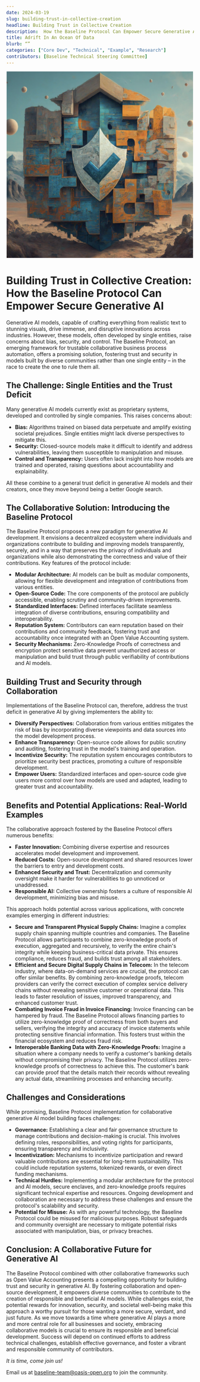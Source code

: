 ```yaml
---
date: 2024-03-19
slug: building-trust-in-collective-creation
headline: Building Trust in Collective Creation
description:  How the Baseline Protocol Can Empower Secure Generative AI
title: Adrift In An Ocean Of Data
blurb: “”
categories: ["Core Dev", "Technical", "Example", "Research"]
contributors: [Baseline Technical Steering Committee]
---
```


![Collective Creation](images/building-trust-in-collective-creation.png)

# Building Trust in Collective Creation: How the Baseline Protocol Can Empower Secure Generative AI

Generative AI models, capable of crafting everything from realistic text to stunning visuals, drive immense, and disruptive innovations across industries. However, these models, often developed by single entities, raise concerns about bias, security, and control. The Baseline Protocol, an emerging framework for trustable collaborative business process automation, offers a promising solution, fostering trust and security in models built by diverse communities rather than one single entity – in the race to create the one to rule them all.

## The Challenge: Single Entities and the Trust Deficit

Many generative AI models currently exist as proprietary systems, developed and controlled by single companies. This raises concerns about:

- **Bias:** Algorithms trained on biased data perpetuate and amplify existing societal prejudices. Single entities might lack diverse perspectives to mitigate this.
- **Security:** Closed-source models make it difficult to identify and address vulnerabilities, leaving them susceptible to manipulation and misuse.
- **Control and Transparency:** Users often lack insight into how models are trained and operated, raising questions about accountability and explainability.

All these combine to a general trust deficit in generative AI models and their creators, once they move beyond being a better Google search.

## The Collaborative Solution: Introducing the Baseline Protocol

The Baseline Protocol proposes a new paradigm for generative AI development. It envisions a decentralized ecosystem where individuals and organizations contribute to building and improving models transparently, securely, and in a way that preserves the privacy of individuals and organizations while also demonstrating the correctness and value of their contributions. Key features of the protocol include:

- **Modular Architecture:** AI models can be built as modular components, allowing for flexible development and integration of contributions from various entities.
- **Open-Source Code:** The core components of the protocol are publicly accessible, enabling scrutiny and community-driven improvements.
- **Standardized Interfaces:** Defined interfaces facilitate seamless integration of diverse contributions, ensuring compatibility and interoperability.
- **Reputation System:** Contributors can earn reputation based on their contributions and community feedback, fostering trust and accountability once integrated with an Open Value Accounting system.
- **Security Mechanisms:** Zero-Knowledge Proofs of correctness and encryption protect sensitive data prevent unauthorized access or manipulation and build trust through public verifiability of contributions and AI models.

## Building Trust and Security through Collaboration

Implementations of the Baseline Protocol can, therefore, address the trust deficit in generative AI by giving implementers the ability to:

- **Diversify Perspectives:** Collaboration from various entities mitigates the risk of bias by incorporating diverse viewpoints and data sources into the model development process.
- **Enhance Transparency:** Open-source code allows for public scrutiny and auditing, fostering trust in the model's training and operation.
- **Incentivize Security:** The reputation system encourages contributors to prioritize security best practices, promoting a culture of responsible development.
- **Empower Users:** Standardized interfaces and open-source code give users more control over how models are used and adapted, leading to greater trust and accountability.

## Benefits and Potential Applications: Real-World Examples

The collaborative approach fostered by the Baseline Protocol offers numerous benefits:

- **Faster Innovation:** Combining diverse expertise and resources accelerates model development and improvement.
- **Reduced Costs:** Open-source development and shared resources lower the barriers to entry and development costs.
- **Enhanced Security and Trust:** Decentralization and community oversight make it harder for vulnerabilities to go unnoticed or unaddressed.
- **Responsible AI:** Collective ownership fosters a culture of responsible AI development, minimizing bias and misuse.

This approach holds potential across various applications, with concrete examples emerging in different industries:

- **Secure and Transparent Physical Supply Chains:** Imagine a complex supply chain spanning multiple countries and companies. The Baseline Protocol allows participants to combine zero-knowledge proofs of execution, aggregated and recursively, to verify the entire chain's integrity while keeping business-critical data private. This ensures compliance, reduces fraud, and builds trust among all stakeholders.
- **Efficient and Secure Digital Supply Chains in Telecom:** In the telecom industry, where data-on-demand services are crucial, the protocol can offer similar benefits. By combining zero-knowledge proofs, telecom providers can verify the correct execution of complex service delivery chains without revealing sensitive customer or operational data. This leads to faster resolution of issues, improved transparency, and enhanced customer trust.
- **Combating Invoice Fraud in Invoice Financing:** Invoice financing can be hampered by fraud. The Baseline Protocol allows financing parties to utilize zero-knowledge proof of correctness from both buyers and sellers, verifying the integrity and accuracy of invoice statements while protecting sensitive financial information. This fosters trust within the financial ecosystem and reduces fraud risk.
- **Interoperable Banking Data with Zero-Knowledge Proofs:** Imagine a situation where a company needs to verify a customer's banking details without compromising their privacy. The Baseline Protocol utilizes zero-knowledge proofs of correctness to achieve this. The customer's bank can provide proof that the details match their records without revealing any actual data, streamlining processes and enhancing security.

## Challenges and Considerations

While promising, Baseline Protocol implementation for collaborative generative AI model building faces challenges:

- **Governance:** Establishing a clear and fair governance structure to manage contributions and decision-making is crucial. This involves defining roles, responsibilities, and voting rights for participants, ensuring transparency and inclusivity.
- **Incentivization:** Mechanisms to incentivize participation and reward valuable contributions are essential for long-term sustainability. This could include reputation systems, tokenized rewards, or even direct funding mechanisms.
- **Technical Hurdles:** Implementing a modular architecture for the protocol and AI models, secure enclaves, and zero-knowledge proofs requires significant technical expertise and resources. Ongoing development and collaboration are necessary to address these challenges and ensure the protocol's scalability and security.
- **Potential for Misuse:** As with any powerful technology, the Baseline Protocol could be misused for malicious purposes. Robust safeguards and community oversight are necessary to mitigate potential risks associated with manipulation, bias, or privacy breaches.

## Conclusion: A Collaborative Future for Generative AI

The Baseline Protocol combined with other collaborative frameworks such as Open Value Accounting presents a compelling opportunity for building trust and security in generative AI. By fostering collaboration and open-source development, it empowers diverse communities to contribute to the creation of responsible and beneficial AI models. While challenges exist, the potential rewards for innovation, security, and societal well-being make this approach a worthy pursuit for those wanting a more secure, verdant, and just future. As we move towards a time where generative AI plays a more and more central role for all businesses and society, embracing collaborative models is crucial to ensure its responsible and beneficial development. Success will depend on continued efforts to address technical challenges, establish effective governance, and foster a vibrant and responsible community of contributors.

*It is time, come join us!*

Email us at [baseline-team@oasis-open.org](mailto:baseline-team@oasis-open.org) to join the community.

